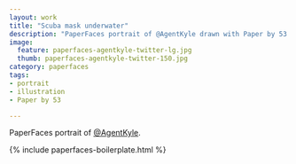 ```yaml
---
layout: work
title: "Scuba mask underwater"
description: "PaperFaces portrait of @AgentKyle drawn with Paper by 53 on an iPad."
image: 
  feature: paperfaces-agentkyle-twitter-lg.jpg
  thumb: paperfaces-agentkyle-twitter-150.jpg
category: paperfaces
tags: 
- portrait
- illustration
- Paper by 53

---
```


PaperFaces portrait of [@AgentKyle](http://twitter.com/AgentKyle).

{% include paperfaces-boilerplate.html %}